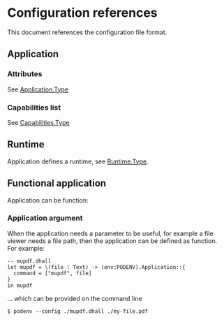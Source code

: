 # Configuration references

This document references the configuration file format.

## Application

### Attributes

See [Application.Type](../../schemas/Application.dhall)

### Capabilities list

See [Capabilities.Type](../../schemas/Capabilities.dhall)

## Runtime

Application defines a runtime, see [Runtime.Type](../../schemas/Runtime.dhall).

## Functional application

Application can be function:

### Application argument

When the application needs a parameter to be useful, for example a file viewer needs a file path, then the application can be defined as function. For example:

```dhall
-- mupdf.dhall
let mupdf = \(file : Text) -> (env:PODENV).Application::{
  command = ["mupdf", file]
}
in mupdf
```

… which can be provided on the command line

```ShellSession
$ podenv --config ./mupdf.dhall ./my-file.pdf
```
